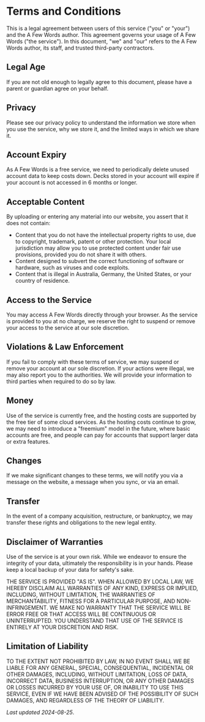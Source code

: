 # Terms and Conditions

This is a legal agreement between users of this service ("you" or "your") and the A Few Words author. This agreement governs your usage of A Few Words ("the service"). In this document, "we" and "our" refers to the A Few Words author, its staff, and trusted third-party contractors.

## Legal Age

If you are not old enough to legally agree to this document, please have a parent or guardian agree on your behalf.

## Privacy

Please see our privacy policy to understand the information we store when you use the service, why we store it, and the limited ways in which we share it.

## Account Expiry

As A Few Words is a free service, we need to periodically delete unused account data to keep costs down. Decks stored in your account will expire if your account is not accessed in 6 months or longer.

## Acceptable Content

By uploading or entering any material into our website, you assert that it does not contain:

- Content that you do not have the intellectual property rights to use, due to copyright, trademark, patent or other protection. Your local jurisdiction may allow you to use protected content under fair use provisions, provided you do not share it with others.
- Content designed to subvert the correct functioning of software or hardware, such as viruses and code exploits.
- Content that is illegal in Australia, Germany, the United States, or your country of residence.

## Access to the Service

You may access A Few Words directly through your browser.
As the service is provided to you at no charge, we reserve the right to suspend or remove your access to the service at our sole discretion.

## Violations & Law Enforcement

If you fail to comply with these terms of service, we may suspend or remove your account at our sole discretion. If your actions were illegal, we may also report you to the authorities. We will provide your information to third parties when required to do so by law.

## Money

Use of the service is currently free, and the hosting costs are supported by the free tier of some cloud services. As the hosting costs continue to grow, we may need to introduce a "freemium" model in the future, where basic accounts are free, and people can pay for accounts that support larger data or extra features.

## Changes

If we make significant changes to these terms, we will notify you via a message on the website, a message when you sync, or via an email.

## Transfer

In the event of a company acquisition, restructure, or bankruptcy, we may transfer these rights and obligations to the new legal entity.

## Disclaimer of Warranties

Use of the service is at your own risk. While we endeavor to ensure the integrity of your data, ultimately the responsibility is in your hands. Please keep a local backup of your data for safety's sake.

THE SERVICE IS PROVIDED "AS IS". WHEN ALLOWED BY LOCAL LAW, WE HEREBY DISCLAIM ALL WARRANTIES OF ANY KIND, EXPRESS OR IMPLIED, INCLUDING, WITHOUT LIMITATION, THE WARRANTIES OF MERCHANTABILITY, FITNESS FOR A PARTICULAR PURPOSE, AND NON-INFRINGEMENT. WE MAKE NO WARRANTY THAT THE SERVICE WILL BE ERROR FREE OR THAT ACCESS WILL BE CONTINUOUS OR UNINTERRUPTED. YOU UNDERSTAND THAT USE OF THE SERVICE IS ENTIRELY AT YOUR DISCRETION AND RISK.

## Limitation of Liability

TO THE EXTENT NOT PROHIBITED BY LAW, IN NO EVENT SHALL WE BE LIABLE FOR ANY GENERAL, SPECIAL, CONSEQUENTIAL, INCIDENTAL OR OTHER DAMAGES, INCLUDING, WITHOUT LIMITATION, LOSS OF DATA, INCORRECT DATA, BUSINESS INTERRUPTION, OR ANY OTHER DAMAGES OR LOSSES INCURRED BY YOUR USE OF, OR INABILITY TO USE THIS SERVICE, EVEN IF WE HAVE BEEN ADVISED OF THE POSSIBILITY OF SUCH DAMAGES, AND REGARDLESS OF THE THEORY OF LIABILITY.

*Last updated 2024-08-25*.
